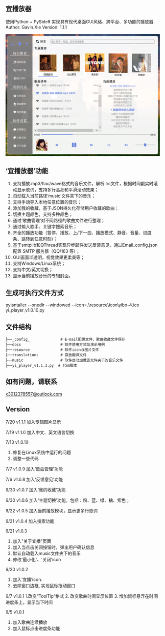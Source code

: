 ## 宜播放器
使用Python + PySide6 实现具有现代桌面GUI风格、跨平台、多功能的播放器.
Author: Gavin.Xie
Version: 1.1.1

![yibo_player_v1.1.1_Chinese](./docs/yibo_player_v1.1.1_Chinese.PNG)

## ‘宜播放器’功能
1. 支持播放.mp3/flac/wave格式的音乐文件，解析.lrc文件，根据时间戳实时滚动显示歌词，支持多行高亮和平滑滚动效果；
2. 自动载入当前路径‘music’文件夹下的音乐；
3. 支持手动导入本地任意位置的音乐；
4. 添加我的收藏，基于JSON持久化存储用户收藏的歌曲；
5. 切换主题颜色，支持多种颜色；
6. 通过‘歌曲管理’对不同路径的歌曲文件进行整理；
7. 通过输入歌手、关键字搜索音乐；
8. 齐全的播放功能（暂停、播放、上/下一曲、播放模式、静音、音量、进度条、跳转到任意时刻）；
9. 基于smtplib和QThread实现异步邮件发送反馈意见，通过Email_config.json配置 SMTP 服务器（QQ/163 等）；
10. GUI画面半透明，视觉效果更柔美等；
11. 支持Windows/Linux系统；
12. 支持中文/英文切换；
13. 显示当前播放音乐的专辑封面。

## 生成可执行文件方式
pyisntaller --onedir --windowed --icon=.\resource\icon\yibo-4.ico yi_player_v1.0.10.py

## 文件结构
```
├──_config_              # E-mail配置文件，歌曲收藏文件保存
├──docs                  # 软件使用方式及演示用例
├──resource              # 软件icon与图片文件
├──translations          # 存放翻译文件
├──music                 # 软件自动加载该文件夹下的音乐文件
├──yi_player_v1.1.1.py  # 代码脚本
```
## 如有问题，请联系
x3012378557@outlook.com

## Version
7/20 v1.1.1
加入专辑图片显示

7/19 v1.1.0
加入中文、英文语言切换

7/13 v1.0.10
1. 修复在Linux系统中运行的问题
2. 调整一些代码

7/7 v1.0.9
加入‘歌曲管理’功能

7/6 v1.0.8
加入‘反馈意见’功能

6/30 v1.0.7
加入‘我的收藏’功能

6/30 v1.0.6
加入‘主题切换’功能，包括：粉、蓝、绿、橘、紫色；

6/22 v1.0.5
加入当前播放模块，显示更多行歌词

6/21 v1.0.4
加入搜索功能

6/21 v1.0.3
1. 加入"关于宜播"页面
2. 加入当点击关闭按钮时，弹出用户确认信息
3. 默认自动载入music文件夹下的音乐
4. 修改'最小化'、'关闭'icon

6/20 v1.0.2
1. 加入‘宜播’icon.
2. 去除窗口边框, 实现鼠标拖动窗口

6/7 v1.0.1 
1.改变“ToolTip”格式
2. 改变歌曲时间显示位置
3. 增加鼠标悬浮在时间进度条上，显示当下时间

6/5 v1.0.1 
1. 加入歌曲连续播放
2. 加入鼠标点击进度条功能
